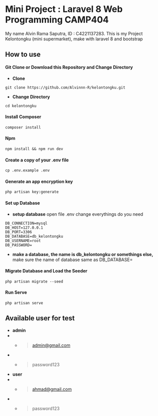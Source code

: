 # Mini Project : Laravel 8 Web Programming CAMP404

My name Alvin Rama Saputra, ID : C4221137283.
This is my Project Kelontongku (mini supermarket), make with laravel 8 and bootstrap

## How to use
#### Git Clone or Download this Repository and Change Directory
- **Clone**
```
git clone https://github.com/Alvinnn-R/kelontongku.git
```
- **Change Directory**
```
cd kelontongku
```

#### Install Composer
```
composer install
```
#### Npm 
```
npm install && npm run dev
```

#### Create a copy of your .env file
```
cp .env.example .env
```
#### Generate an app encryption key
```
php artisan key:generate
```
#### Set up Database
- **setup database**
open file .env change everythings do you need
```
DB_CONNECTION=mysql
DB_HOST=127.0.0.1
DB_PORT=3306
DB_DATABASE=db_kelontongku
DB_USERNAME=root
DB_PASSWORD=
```
- **make a database, the name is db_kelontongku or somethings else,**
make sure the name of database same as DB_DATABASE=

#### Migrate Database and Load the Seeder
```
php artisan migrate --seed
```

#### Run Serve
```
php artisan serve
```

## Available user for test
- **admin**
- - > admin@gmail.com
- - > password123
- **user**
- - > ahmad@gmail.com
- - > password123
